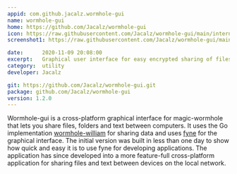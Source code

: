 ```yaml
---
appid: com.github.jacalz.wormhole-gui
name: wormhole-gui
home: https://github.com/Jacalz/wormhole-gui
icon: https://raw.githubusercontent.com/Jacalz/wormhole-gui/main/internal/assets/icon/icon-512.png
screenshot1: https://raw.githubusercontent.com/Jacalz/wormhole-gui/main/internal/assets/screenshot.png

date:      2020-11-09 20:08:00
excerpt:   Graphical user interface for easy encrypted sharing of files, folders, and text between devices on a local network. 
category:  utility
developer: Jacalz

git: https://github.com/Jacalz/wormhole-gui.git
package: github.com/Jacalz/wormhole-gui
version: 1.2.0
---
```


Wormhole-gui is a cross-platform graphical interface for magic-wormhole that lets you share files, folders and text between computers. It uses the Go implementation [wormhole-william](https://github.com/psanford/wormhole-william) for sharing data and uses [fyne](https://github.com/fyne-io/fyne) for the graphical interface. The initial version was built in less than one day to show how quick and easy it is to use fyne for developing applications. The application has since developed into a more feature-full cross-platform application for sharing files and text between devices on the local network.
